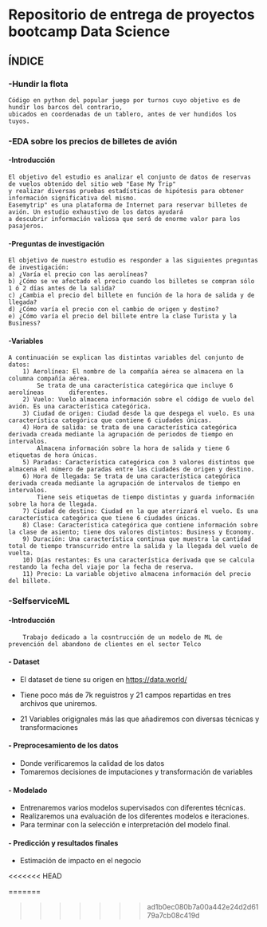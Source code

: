 # Repositorio de entrega de proyectos bootcamp Data Science

## ÍNDICE

### -Hundir la flota

    Código en python del popular juego por turnos cuyo objetivo es de hundir los barcos del contrario,
    ubicados en coordenadas de un tablero, antes de ver hundidos los tuyos.
    
### -EDA sobre los precios de billetes de avión


#### -Introducción

    El objetivo del estudio es analizar el conjunto de datos de reservas de vuelos obtenido del sitio web "Ease My Trip"
    y realizar diversas pruebas estadísticas de hipótesis para obtener información significativa del mismo.
    Easemytrip" es una plataforma de Internet para reservar billetes de avión. Un estudio exhaustivo de los datos ayudará
    a descubrir información valiosa que será de enorme valor para los pasajeros.
        
#### -Preguntas de investigación

    El objetivo de nuestro estudio es responder a las siguientes preguntas de investigación:
    a) ¿Varía el precio con las aerolíneas?
    b) ¿Cómo se ve afectado el precio cuando los billetes se compran sólo 1 ó 2 días antes de la salida?
    c) ¿Cambia el precio del billete en función de la hora de salida y de llegada?
    d) ¿Cómo varía el precio con el cambio de origen y destino?
    e) ¿Cómo varía el precio del billete entre la clase Turista y la Business?

#### -Variables
    A continuación se explican las distintas variables del conjunto de datos:
        1) Aerolínea: El nombre de la compañía aérea se almacena en la columna compañía aérea. 
            Se trata de una característica categórica que incluye 6 aerolíneas       diferentes.
        2) Vuelo: Vuelo almacena información sobre el código de vuelo del avión. Es una característica categórica.
        3) Ciudad de origen: Ciudad desde la que despega el vuelo. Es una característica categórica que contiene 6 ciudades únicas.
        4) Hora de salida: se trata de una característica categórica derivada creada mediante la agrupación de periodos de tiempo en intervalos.
            Almacena información sobre la hora de salida y tiene 6 etiquetas de hora únicas.
        5) Paradas: Característica categórica con 3 valores distintos que almacena el número de paradas entre las ciudades de origen y destino.
        6) Hora de llegada: Se trata de una característica categórica derivada creada mediante la agrupación de intervalos de tiempo en intervalos.
            Tiene seis etiquetas de tiempo distintas y guarda información sobre la hora de llegada.
        7) Ciudad de destino: Ciudad en la que aterrizará el vuelo. Es una característica categórica que tiene 6 ciudades únicas.
        8) Clase: Característica categórica que contiene información sobre la clase de asiento; tiene dos valores distintos: Business y Economy.
        9) Duración: Una característica continua que muestra la cantidad total de tiempo transcurrido entre la salida y la llegada del vuelo de vuelta.
        10) Días restantes: Es una característica derivada que se calcula restando la fecha del viaje por la fecha de reserva.
        11) Precio: La variable objetivo almacena información del precio del billete.

### -SelfserviceML


#### -Introducción

        Trabajo dedicado a la cosntrucción de un modelo de ML de prevención del abandono de clientes en el sector Telco 

#### - Dataset

* El dataset de tiene su origen en https://data.world/

* Tiene poco más de 7k reguistros y 21 campos repartidas en tres archivos que uniremos.
* 21 Variables origignales más las que añadiremos con diversas técnicas y transformaciones

#### - Preprocesamiento de los datos

* Donde verificaremos la calidad de los datos
* Tomaremos decisiones de imputaciones y transformación de variables

#### - Modelado

* Entrenaremos varios modelos supervisados con diferentes técnicas.
* Realizaremos una evaluación de los diferentes modelos e iteraciones.
* Para terminar con la selección e interpretación del modelo final.

#### - Predicción y resultados finales

* Estimación de impacto en el negocio


<<<<<<< HEAD

=======
>>>>>>> ad1b0ec080b7a00a442e24d2d6179a7cb08c419d

